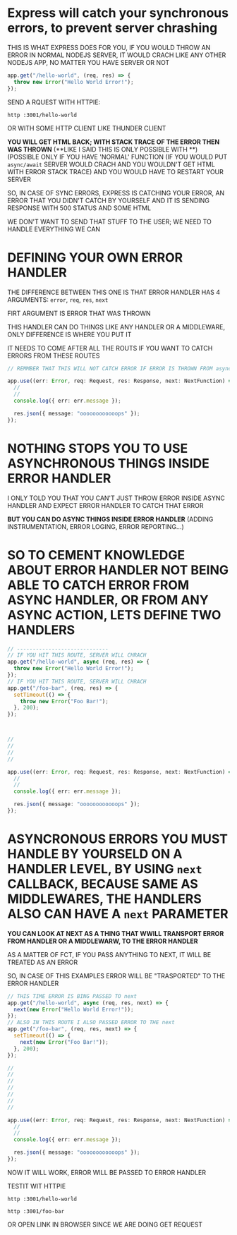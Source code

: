 # Express will catch your synchronous errors, to prevent server chrashing

THIS IS WHAT EXPRESS DOES FOR YOU, IF YOU WOULD THROW AN ERROR IN NORMAL NODEJS SERVER, IT WOULD CRACH LIKE ANY OTHER NODEJS APP, NO MATTER YOU HAVE SERVER OR NOT

```ts
app.get("/hello-world", (req, res) => {
  throw new Error("Hello World Error!");
});
```

SEND A RQUEST WITH HTTPIE:

```
http :3001/hello-world
```

OR WITH SOME HTTP CLIENT LIKE THUNDER CLIENT

**YOU WILL GET HTML BACK; WITH STACK TRACE OF THE ERROR THEN WAS THROWN** (**LIKE I SAID THIS IS ONLY POSSIBLE WITH **)
(POSSIBLE ONLY IF YOU HAVE 'NORMAL' FUNCTION (IF YOU WOULD PUT `async/await` SERVER WOULD CRACH AND YOU WOULDN'T GET HTML WITH ERROR STACK TRACE) AND YOU WOULD HAVE TO RESTART YOUR SERVER

SO, IN CASE OF SYNC ERRORS, EXPRESS IS CATCHING YOUR ERROR, AN ERROR THAT YOU DIDN'T CATCH BY YOURSELF AND IT IS SENDING RESPONSE WITH 500 STATUS AND SOME HTML

WE DON'T WANT TO SEND THAT STUFF TO THE USER; WE NEED TO HANDLE EVERYTHING WE CAN

# DEFINING YOUR OWN ERROR HANDLER

THE DIFFERENCE BETWEEN THIS ONE IS THAT ERROR HANDLER HAS 4 ARGUMENTS: `error`, `req`, `res`, `next`

FIRT ARGUMENT IS ERROR THAT WAS THROWN

THIS HANDLER CAN DO THINGS LIKE ANY HANDLER OR A MIDDLEWARE, ONLY DIFFERENCE IS WHERE YOU PUT IT

IT NEEDS TO COME AFTER ALL THE ROUTS IF YOU WANT TO CATCH ERRORS FROM THESE ROUTES

```ts
// REMMBER THAT THIS WILL NOT CATCH ERROR IF ERROR IS THROWN FROM async

app.use((err: Error, req: Request, res: Response, next: NextFunction) => {
  //
  //
  console.log({ err: err.message });

  res.json({ message: "oooooooooooops" });
});
```


# NOTHING STOPS YOU TO USE ASYNCHRONOUS THINGS INSIDE ERROR HANDLER

I ONLY TOLD YOU THAT YOU CAN'T JUST THROW ERROR INSIDE ASYNC HANDLER AND EXPECT ERROR HANDLER TO CATCH THAT ERROR

**BUT YOU CAN DO ASYNC THINGS INSIDE ERROR HANDLER** (ADDING INSTRUMENTATION, ERROR LOGING, ERROR REPORTING...)

# SO TO CEMENT KNOWLEDGE ABOUT ERROR HANDLER NOT BEING ABLE TO CATCH ERROR FROM ASYNC HANDLER, OR FROM ANY ASYNC ACTION, LETS DEFINE TWO HANDLERS

```ts
// -----------------------------
// IF YOU HIT THIS ROUTE, SERVER WILL CHRACH
app.get("/hello-world", async (req, res) => {
  throw new Error("Hello World Error!");
});
// IF YOU HIT THIS ROUTE, SERVER WILL CHRACH
app.get("/foo-bar", (req, res) => {
  setTimeout(() => {
    throw new Error("Foo Bar!");
  }, 200);
});



// 
// 
// 
// 

app.use((err: Error, req: Request, res: Response, next: NextFunction) => {
  //
  //
  console.log({ err: err.message });

  res.json({ message: "oooooooooooops" });
});
```

# ASYNCRONOUS ERRORS YOU MUST HANDLE BY YOURSELD ON A HANDLER LEVEL, BY USING `next` CALLBACK, BECAUSE SAME AS MIDDLEWARES, THE HANDLERS ALSO CAN HAVE A `next` PARAMETER

**YOU CAN LOOK AT NEXT AS A THING THAT WWILL TRANSPORT ERROR FROM HANDLER OR A MIDDLEWARW, TO THE ERROR HANDLER**

AS A MATTER OF FCT, IF YOU PASS ANYTHING TO NEXT, IT WILL BE TREATED AS AN ERROR

SO, IN CASE OF THIS EXAMPLES ERROR WILL BE "TRASPORTED" TO THE ERROR HANDLER

```ts
// THIS TIME ERROR IS BING PASSED TO next
app.get("/hello-world", async (req, res, next) => {
  next(new Error("Hello World Error!"));
});
// ALSO IN THIS ROUTE I ALSO PASSED ERROR TO THE next
app.get("/foo-bar", (req, res, next) => {
  setTimeout(() => {
    next(new Error("Foo Bar!"));
  }, 200);
});

// 
// 
// 
// 
// 
// 
// 

app.use((err: Error, req: Request, res: Response, next: NextFunction) => {
  //
  //
  console.log({ err: err.message });

  res.json({ message: "oooooooooooops" });
});
```


NOW IT WILL WORK, ERROR WILL BE PASSED TO ERROR HANDLER

TESTIT WIT HTTPIE

```
http :3001/hello-world
```

```
http :3001/foo-bar 
```

OR OPEN LINK IN BROWSER SINCE WE ARE DOING GET REQUEST